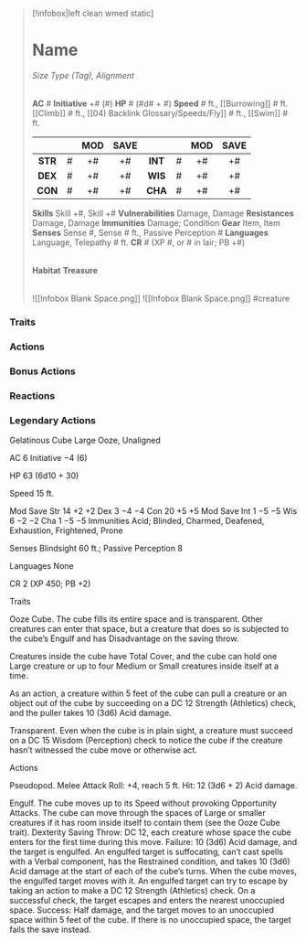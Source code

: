 > [!infobox|left clean wmed static]
> # Name
> *Size Type (Tag), Alignment*
> 
> | |
> | - |
> **AC** # **Initiative** +# (#)
> **HP** # (#d# + #)
> **Speed** # ft., [[Burrowing]] # ft. [[Climb]] # ft., [[04) Backlink Glossary/Speeds/Fly]] # ft., [[Swim]] # ft.
> 
> | | | MOD | SAVE | | | MOD | SAVE |
> | :-: | :-: | :-: | :-: | :-: | :-: | :-: | :-: |
> | **STR** | # | +# | +# | **INT** | # | +# | +# | 
> | **DEX** | # | +# | +# | **WIS** | # | +# | +# |
> | **CON** | # | +# | +# | **CHA** | # | +# | +# |
> **Skills** Skill +#, Skill +#
> **Vulnerabilities** Damage, Damage
> **Resistances** Damage, Damage
> **Immunities** Damage; Condition
> **Gear** Item, Item
> **Senses** Sense #, Sense # ft., Passive Perception #
> **Languages** Language, Telepathy # ft.
> **CR** # (XP #, or # in lair; PB +#)
>
> | |
> | - |
> **Habitat**
> **Treasure**
> 
> | |
> | - |
> ![[Infobox Blank Space.png]]
> ![[Infobox Blank Space.png]]
> #creature 


### Traits
### Actions
### Bonus Actions
### Reactions
### Legendary Actions
Gelatinous Cube
Large Ooze, Unaligned

AC 6 Initiative −4 (6)

HP 63 (6d10 + 30)

Speed 15 ft.

Mod	Save
Str	14	+2	+2
Dex	3	−4	−4
Con	20	+5	+5
Mod	Save
Int	1	−5	−5
Wis	6	−2	−2
Cha	1	−5	−5
Immunities Acid; Blinded, Charmed, Deafened, Exhaustion, Frightened, Prone

Senses Blindsight 60 ft.; Passive Perception 8

Languages None

CR 2 (XP 450; PB +2)

Traits

Ooze Cube. The cube fills its entire space and is transparent. Other creatures can enter that space, but a creature that does so is subjected to the cube’s Engulf and has Disadvantage on the saving throw.

Creatures inside the cube have Total Cover, and the cube can hold one Large creature or up to four Medium or Small creatures inside itself at a time.

As an action, a creature within 5 feet of the cube can pull a creature or an object out of the cube by succeeding on a DC 12 Strength (Athletics) check, and the puller takes 10 (3d6) Acid damage.

Transparent. Even when the cube is in plain sight, a creature must succeed on a DC 15 Wisdom (Perception) check to notice the cube if the creature hasn’t witnessed the cube move or otherwise act.

Actions

Pseudopod. Melee Attack Roll: +4, reach 5 ft. Hit: 12 (3d6 + 2) Acid damage.

Engulf. The cube moves up to its Speed without provoking Opportunity Attacks. The cube can move through the spaces of Large or smaller creatures if it has room inside itself to contain them (see the Ooze Cube trait). Dexterity Saving Throw: DC 12, each creature whose space the cube enters for the first time during this move. Failure: 10 (3d6) Acid damage, and the target is engulfed. An engulfed target is suffocating, can’t cast spells with a Verbal component, has the Restrained condition, and takes 10 (3d6) Acid damage at the start of each of the cube’s turns. When the cube moves, the engulfed target moves with it. An engulfed target can try to escape by taking an action to make a DC 12 Strength (Athletics) check. On a successful check, the target escapes and enters the nearest unoccupied space. Success: Half damage, and the target moves to an unoccupied space within 5 feet of the cube. If there is no unoccupied space, the target fails the save instead.